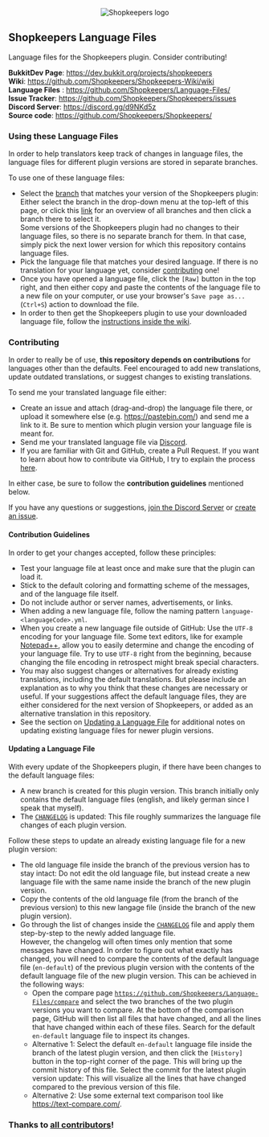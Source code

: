 <p align="center">
  <img src="https://github.com/Shopkeepers/Shopkeepers-Wiki/wiki/images/logos/shopkeepers_logo_small_with_text.png?raw=true" alt="Shopkeepers logo"/>
</p>

## Shopkeepers Language Files

Language files for the Shopkeepers plugin. Consider contributing!

**BukkitDev Page**: https://dev.bukkit.org/projects/shopkeepers  
**Wiki**: https://github.com/Shopkeepers/Shopkeepers-Wiki/wiki  
**Language Files** : https://github.com/Shopkeepers/Language-Files/  
**Issue Tracker**: https://github.com/Shopkeepers/Shopkeepers/issues  
**Discord Server**: https://discord.gg/d9NKd5z  
**Source code**: https://github.com/Shopkeepers/Shopkeepers/  

### Using these Language Files

In order to help translators keep track of changes in language files, the language files for different plugin versions are stored in separate branches.

To use one of these language files:
* Select the [branch](https://docs.github.com/en/repositories/configuring-branches-and-merges-in-your-repository/managing-branches-in-your-repository/viewing-branches-in-your-repository) that matches your version of the Shopkeepers plugin:  
Either select the branch in the drop-down menu at the top-left of this page, or click this [link](https://github.com/Shopkeepers/Language-Files/branches/all) for an overview of all branches and then click a branch there to select it.  
Some versions of the Shopkeepers plugin had no changes to their language files, so there is no separate branch for them. In that case, simply pick the next lower version for which this repository contains language files.
* Pick the language file that matches your desired language. If there is no translation for your language yet, consider [contributing](https://github.com/Shopkeepers/Language-Files#contributing) one!
* Once you have opened a language file, click the `[Raw]` button in the top right, and then either copy and paste the contents of the language file to a new file on your computer, or use your browser's `Save page as...` (`Ctrl+S`) action to download the file.
* In order to then get the Shopkeepers plugin to use your downloaded language file, follow the [instructions inside the wiki](https://github.com/Shopkeepers/Shopkeepers-Wiki/wiki/Language-Files#using-custom-language-files).

### Contributing

In order to really be of use, **this repository depends on contributions** for languages other than the defaults. Feel encouraged to add new translations, update outdated translations, or suggest changes to existing translations.

To send me your translated language file either:
* Create an issue and attach (drag-and-drop) the language file there, or upload it somewhere else (e.g. https://pastebin.com/) and send me a link to it. Be sure to mention which plugin version your language file is meant for.
* Send me your translated language file via [Discord](https://discord.gg/d9NKd5z).
* If you are familiar with Git and GitHub, create a Pull Request. If you want to learn about how to contribute via GitHub, I try to explain the process [here](Contributing-via-GitHub.md).

In either case, be sure to follow the **contribution guidelines** mentioned below.

If you have any questions or suggestions, [join the Discord Server](https://discord.gg/d9NKd5z) or [create an issue](https://github.com/Shopkeepers/Language-Files/issues/new).

#### Contribution Guidelines

In order to get your changes accepted, follow these principles:
* Test your language file at least once and make sure that the plugin can load it.
* Stick to the default coloring and formatting scheme of the messages, and of the language file itself.
* Do not include author or server names, advertisements, or links.
* When adding a new language file, follow the naming pattern `language-<languageCode>.yml`.
* When you create a new language file outside of GitHub: Use the `UTF-8` encoding for your language file. Some text editors, like for example [Notepad++](https://notepad-plus-plus.org/), allow you to easily determine and change the encoding of your language file. Try to use `UTF-8` right from the beginning, because changing the file encoding in retrospect might break special characters.
* You may also suggest changes or alternatives for already existing translations, including the default translations. But please include an explanation as to why you think that these changes are necessary or useful. If your suggestions affect the default language files, they are either considered for the next version of Shopkeepers, or added as an alternative translation in this repository.
* See the section on [Updating a Language File](https://github.com/Shopkeepers/Language-Files#updating-a-language-file) for additional notes on updating existing language files for newer plugin versions.

#### Updating a Language File

With every update of the Shopkeepers plugin, if there have been changes to the default language files:
* A new branch is created for this plugin version. This branch initially only contains the default language files (english, and likely german since I speak that myself).
* The [`CHANGELOG`](CHANGELOG.md) is updated: This file roughly summarizes the language file changes of each plugin version.

Follow these steps to update an already existing language file for a new plugin version:
* The old language file inside the branch of the previous version has to stay intact: Do not edit the old language file, but instead create a new language file with the same name inside the branch of the new plugin version.
* Copy the contents of the old language file (from the branch of the previous version) to this new langage file (inside the branch of the new plugin version).
* Go through the list of changes inside the [`CHANGELOG`](CHANGELOG.md) file and apply them step-by-step to the newly added language file.  
However, the changelog will often times only mention that some messages have changed. In order to figure out what exactly has changed, you will need to compare the contents of the default language file (`en-default`) of the previous plugin version with the contents of the default language file of the new plugin version. This can be achieved in the following ways:
  * Open the compare page [`https://github.com/Shopkeepers/Language-Files/compare`](https://github.com/Shopkeepers/Language-Files/compare) and select the two branches of the two plugin versions you want to compare. At the bottom of the comparison page, GitHub will then list all files that have changed, and all the lines that have changed within each of these files. Search for the default `en-default` language file to inspect its changes.
  * Alternative 1: Select the default `en-default` language file inside the branch of the latest plugin version, and then click the `[History]` button in the top-right corner of the page. This will bring up the commit history of this file. Select the commit for the latest plugin version update: This will visualize all the lines that have changed compared to the previous version of this file.
  * Alternative 2: Use some external text comparison tool like https://text-compare.com/.

### Thanks to [all contributors](CONTRIBUTORS.md)!
